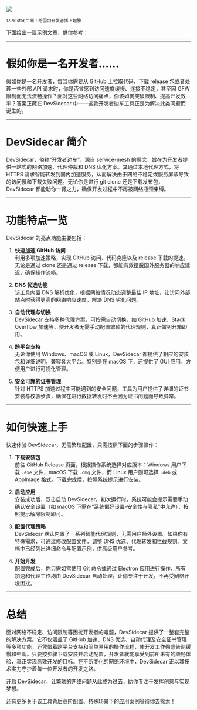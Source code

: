 <img src="/assets/image/250506-dev-sidecar.png"/> 

<small>17.7k star,牛嘞！给国内开发者插上翅膀</small>

下面给出一篇示例文章，供你参考：

---

# 假如你是一名开发者……

假如你是一名开发者，每当你需要从 GitHub 上拉取代码、下载 release 包或者处理一些外部 API 请求时，你是否曾感到访问速度缓慢、连接不稳定，甚至因 GFW 限制而无法流畅操作？面对这些网络访问痛点，你该如何突破限制、提高开发效率？答案正藏在 DevSidecar 中——这款开发者边车工具正是为解决此类问题而诞生的。

---

# DevSidecar 简介

DevSidecar，俗称“开发者边车”，源自 service-mesh 的理念，旨在为开发者提供一站式的网络加速、代理仲裁和 DNS 优化方案。其通过本地代理方式，将 HTTPS 请求智能转发到国内加速服务，从而解决由于网络不稳定或服务屏蔽导致的访问慢和下载失败问题。无论你是进行 git clone 还是下载发布包，DevSidecar 都能助你一臂之力，确保开发过程中不再被网络瓶颈束缚。

---

# 功能特点一览

DevSidecar 的亮点功能主要包括：

1. **快速加速 GitHub 访问**  
   利用多项加速策略，实现 GitHub 访问、代码克隆以及 release 下载的提速。无论是通过 clone 还是通过 release 下载，都能有效摆脱国外服务器的响应延迟，确保操作流畅。

2. **DNS 优选功能**  
   该工具内置 DNS 解析优化，根据网络情况动态调整最佳 IP 地址，让访问外部站点时获得更高的网络响应速度，解决 DNS 劣化问题。

3. **自动代理与切换**  
   DevSidecar 支持多种代理方案，可按需自动切换，如 GitHub 加速、Stack Overflow 加速等，使开发者无需手动配置繁琐的代理规则，真正做到开箱即用。

4. **跨平台支持**  
   无论你使用 Windows、macOS 或 Linux，DevSidecar 都提供了相应的安装包和详细说明，兼容各大平台。特别是在 macOS 下，还提供了 GUI 应用，方便用户进行可视化管理。

5. **安全可靠的证书管理**  
   针对 HTTPS 加速过程中可能遇到的安全问题，工具为用户提供了详细的证书安装与校验步骤，确保在进行数据转发时不会因为证书问题而导致异常。

---

# 如何快速上手

快速体验 DevSidecar，无需繁琐配置，只需按照下面的步骤操作：

1. **下载安装包**  
   前往 GitHub Release 页面，根据操作系统选择对应版本：Windows 用户下载 `.exe` 文件，macOS 下载 `.dmg` 文件，而 Linux 用户则可选择 `.deb` 或 AppImage 格式。下载完成后，按照系统提示进行安装。

2. **启动应用**  
   安装成功后，双击启动 DevSidecar。初次运行时，系统可能会提示需要手动确认安全设置（如 macOS 下需在“系统偏好设置-安全性与隐私”中允许），按照提示解除限制即可。

3. **配置代理策略**  
   DevSidecar 默认内置了一系列智能代理规则，无需用户额外设置。如果你有特殊需求，可通过修改配置文件，调整 DNS 优选、代理转发和拦截规则。文档中已经列出详细命令与配置示例，供高级用户参考。

4. **开始开发**  
   配置完成后，你只需如常使用 Git 命令或通过 Electron 应用进行操作，所有加速和代理工作均由 DevSidecar 自动处理，让你专注于开发，不再受网络环境困扰。

---

# 总结

面对网络不稳定、访问限制等困扰开发者的难题，DevSidecar 提供了一整套完整的解决方案。它不仅涵盖了 GitHub 加速、DNS 优选、自动代理及安全证书管理等多项功能，还凭借着跨平台支持和简单易用的操作流程，使开发工作彻底告别缓慢和中断。只要按步骤下载安装并启动配置，开发者就能享受到前所未有的顺畅体验，真正实现高效开发的目标。在不断变化的网络环境中，DevSidecar 正以其技术实力守护着每一位开发者的开发之路。

开启 DevSidecar，让繁琐的网络问题从此成为过去，助你专注于发挥创意与实现梦想。  
      
还有更多关于该工具背后高阶配置、特殊场景下的应用案例等待你去探索！